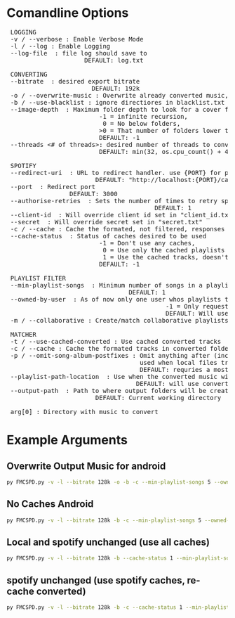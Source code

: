 # Comandline Options
<pre>
 LOGGING
 -v / --verbose : Enable Verbose Mode
 -l / --log : Enable Logging
 --log-file <file> : file log should save to
                     DEFAULT: log.txt

 CONVERTING
 --bitrate <bitrate> : desired export bitrate
                       DEFAULT: 192k
 -o / --overwrite-music : Overwrite already converted music, without will only overwrite files with size == 0 in bytes
 -b / --use-blacklist : ignore directiores in blacklist.txt
 --image-depth <depth> : Maximum folder depth to look for a cover file
                         -1 = infinite recursion,
                          0 = No below folders, 
                         >0 = That number of folders lower than file 
                         DEFAULT: -1
 --threads <# of threads>: desired number of threads to convert songs with, roughly correlates to # of ffmpeg processes
                         DEFAULT: min(32, os.cpu_count() + 4)

 SPOTIFY
 --redirect-uri <url> : URL to redirect handler. use {PORT} for port and it will be replaced by the set port
                        DEFAULT: "http://localhost:{PORT}/callback"
 --port <port> : Redirect port
                 DEFAULT: 3000
 --authorise-retries <times to retry> : Sets the number of times to retry spotify authorisation
                                        DEFAULT: 1
 --client-id <id> : Will override client id set in "client_id.txt"
 --secret <secret> : Will override secret set in "secret.txt"
 -c / --cache : Cache the formated, not filtered, responses from spotify
 --cache-status <value> : Status of caches desired to be used
                         -1 = Don't use any caches,
                          0 = Use only the cached playlists but get new tracks in playlists
                          1 = Use the cached tracks, doesn't need to get data from spotify # As of now will still authenticate
                         DEFAULT: -1

 PLAYLIST FILTER
 --min-playlist-songs <number> : Minimum number of songs in a playlist to create/match it
                                 DEFAULT: 1
 --owned-by-user <spotify username / -1> : As of now only one user whos playlists to create.match
                                           -1 = Only requesting user
                                           DEFAULT: Will use any user
 -m / --collaborative : Create/match collaborative playlists
 
 MATCHER
 -t / --use-cached-converted : Use cached converted tracks
 -c / --cache : Cache the formated tracks in converted folder
 -p / --omit-song-album-postfixes : Omit anything after (inclusive), " - ", "(", "[" in song names or album names
                                    used when local files track names differ from spotify, eg, "Romantic Flight [3m25]" and "Romantic Flight - From How To Train Your Dragon Music From The Motion Picture"
                                    DEFAULT: requries a mostly exact match, ie, some stripping and case insensitivity
 --playlist-path-location <path> : Use when the converted music will be stored elsewhere
                                   DEFAULT: will use converted path (arg[0])
 --output-path <path> : Path to where output folders will be created and filled with matched playlists
                        DEFAULT: Current working directory

 arg[0] : Directory with music to convert
</pre>

# Example Arguments
## Overwrite Output Music for android
```Bash
py FMCSPD.py -v -l --bitrate 128k -o -b -c --min-playlist-songs 5 --owned-by-user -1 -p --playlist-path-location "\storage\emulated\0\Music\Music_CONVERTED" "D:\Music"
```

## No Caches Android
```Bash
py FMCSPD.py -v -l --bitrate 128k -b -c --min-playlist-songs 5 --owned-by-user -1 -p --playlist-path-location "\storage\emulated\0\Music\Music_CONVERTED" "D:\Music"
```

## Local and spotify unchanged (use all caches)
```Bash
py FMCSPD.py -v -l --bitrate 128k -b --cache-status 1 --min-playlist-songs 5 -p --owned-by-user -1 -t -p --playlist-path-location "\storage\emulated\0\Music\Music_CONVERTED" "D:\Music"
```

## spotify unchanged (use spotify caches, re-cache converted)
```Bash
py FMCSPD.py -v -l --bitrate 128k -b -c --cache-status 1 --min-playlist-songs 5 -p --owned-by-user -1 -p --playlist-path-location "\storage\emulated\0\Music\Music_CONVERTED" "D:\Music"
```
